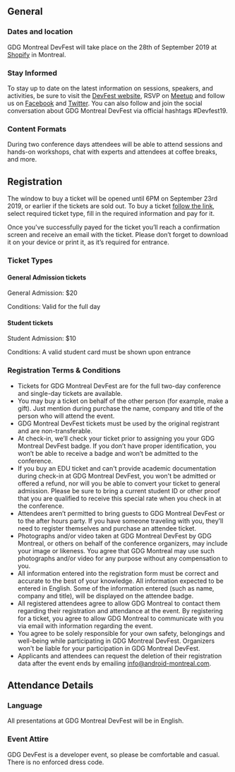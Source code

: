 ## General

### Dates and location

GDG Montreal DevFest will take place on the 28th of September 2019 at [Shopify]( https://goo.gl/Zwi76g) in Montreal.

### Stay Informed

To stay up to date on the latest information on sessions, speakers, and activities, be sure to visit the [DevFest website](https://gdgmontreal.com/), RSVP on [Meetup](https://www.meetup.com/GDG-Montreal/events/263839326/) and follow us on [Facebook](https://www.facebook.com/AndroidMontreal) and [Twitter](https://twitter.com/@gdgmontreal). You can also follow and join the social conversation about GDG Montreal DevFest via official hashtags #Devfest19.

### Content Formats

During two conference days attendees will be able to attend sessions and hands-on workshops, chat with experts and attendees at coffee breaks, and more.

  
## Registration

The window to buy a ticket will be opened until 6PM on September 23rd 2019, or earlier if the tickets are sold out. To buy a ticket [follow the link](https://www.eventbrite.ca/e/devfest-2019-tickets-68397660243), select required ticket type, fill in the required information and pay for it.

Once you've successfully payed for the ticket you’ll reach a confirmation screen and receive an email with the ticket. Please don’t forget to download it on your device or print it, as it’s required for entrance.

### Ticket Types

#### **General Admission tickets**

General Admission: $20

Conditions: Valid for the full day

#### **Student tickets**

Student Admission: $10

Conditions: A valid student card must be shown upon entrance

### Registration Terms & Conditions

- Tickets for GDG Montreal DevFest are for the full two-day conference and single-day tickets are available. 
- You may buy a ticket on behalf of the other person (for example, make a gift). Just mention during purchase the name, company and title of the person who will attend the event. 
- GDG Montreal DevFest tickets must be used by the original registrant and are non-transferable.  
- At check-in, we’ll check your ticket prior to assigning you your GDG Montreal DevFest badge. If you don’t have proper identification, you won’t be able to receive a badge and won’t be admitted to the conference. 
- If you buy an EDU ticket and can't provide academic documentation during check-in at GDG Montreal DevFest, you won't be admitted or offered a refund, nor will you be able to convert your ticket to general admission. Please be sure to bring a current student ID or other proof that you are qualified to receive this special rate when you check in at the conference. 
- Attendees aren’t permitted to bring guests to GDG Montreal DevFest or to the after hours party. If you have someone traveling with you, they’ll need to register themselves and purchase an attendee ticket. 
- Photographs and/or video taken at GDG Montreal DevFest by GDG Montreal, or others on behalf of the conference organizers, may include your image or likeness. You agree that GDG Montreal may use such photographs and/or video for any purpose without any compensation to you. 
- All information entered into the registration form must be correct and accurate to the best of your knowledge. All information expected to be entered in English. Some of the information entered (such as name, company and title), will be displayed on the attendee badge.  
- All registered attendees agree to allow GDG Montreal to contact them regarding their registration and attendance at the event. By registering for a ticket, you agree to allow GDG Montreal to communicate with you via email with information regarding the event. 
- You agree to be solely responsible for your own safety, belongings and well-being while participating in GDG Montreal DevFest. Organizers won't be liable for your participation in GDG Montreal DevFest. 
- Applicants and attendees can request the deletion of their registration data after the event ends by emailing [info@android-montreal.com](mailto:info@android-montreal.com). 
  

## Attendance Details

### Language

All presentations at GDG Montreal DevFest will be in English.

### Event Attire

GDG DevFest is a developer event, so please be comfortable and casual. There is no enforced dress code.
